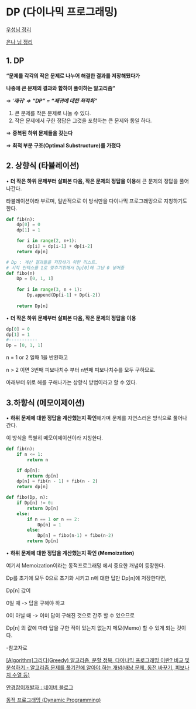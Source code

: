 # DP (다이나믹 프로그래밍)

[우성님 정리](https://www.notion.so/9afb08ed32ed4e6891a2d3f3d7aec404)

[은나 님 정리](https://www.notion.so/08063f1857a845c68bcae24a01b9f856)

## 1. DP

**“문제를 각각의 작은 문제로 나누어 해결한 결과를 저장해뒀다가** 

**나중에 큰 문제의 결과와 합하여 풀이하는 알고리즘”**

⇒ ‘***재귀’ ⇒ “DP” = “재귀에 대한 최적화”***

1. 큰 문제를 작은 문제로 나눌 수 있다.
2. 작은 문제에서 구한 정답은 그것을 포함하는 큰 문제와 동일 하다.

⇒ **중복된 하위 문제들을 갖는다**

⇒ **최적 부분 구조(Optimal Substructure)를 가졌다**

## 2. 상향식 (타뷸레이션)

• **더 작은 하위 문제부터 살펴본 다음, 작은 문제의 정답을 이용**해 큰 문제의 정답을 풀어나간다. 

타뷸레이션이라 부르며, 일반적으로 이 방식만을 다이나믹 프로그래밍으로 지칭하기도 한다.

```python
def fib(n):
    dp[0] = 0
    dp[1] = 1

    for i in range(2, n+1):
        dp[i] = dp[i-1] + dp[i-2]
    return dp[n]
```

```python
# Dp : 계산 결과들을 저장하기 위한 리스트.
# 시작 인덱스를 1로 맞추기위해서 Dp[0]에 그냥 0 넣어줌
def fibo(n)
    Dp = [0, 1, 1]
    
    for i in range(3, n + 1):
    	Dp.append(Dp[i-1] + Dp(i-2))
        
    return Dp[n]
```

• **더 작은 하위 문제부터 살펴본 다음, 작은 문제의 정답을 이용**

```python
dp[0] = 0
dp[1] = 1
#-----------
Dp = [0, 1, 1]
```

n = 1 or 2 일때 1을 반환하고

n > 2 이면 3번째 피보나치수 부터 n번째 피보나치수를 모두 구하므로.

아래부터 위로 해를 구해나가는 상향식 방법이라고 할 수 있다.

## 3.하향식 (메모이제이션)

• **하위 문제에 대한 정답을 계산했는지 확인**해가며 문제를 자연스러운 방식으로 풀어나간다. 

이 방식을 특별히 메모이제이션이라 지칭한다.

```python
def fib(n):
    if n <= 1:
        return n

    if dp[n]:
        return dp[n]
    dp[n] = fib(n - 1) + fib(n - 2)
    return dp[n]
```

```python
def fibo(Dp, n):
    if Dp[n] != 0:
    	return Dp[n]
    else:
    	if n == 1 or n == 2:
        	Dp[n] = 1
        else:
        	Dp[n] = fibo(n-1) + fibo(n-2)
        return Dp[n]
```

• **하위 문제에 대한 정답을 계산했는지 확인 (Memoization)**

여기서 Memoization이라는 동적프로그래밍 에서 중요한 개념이 등장한다.

Dp를 초기에 모두 0으로 초기화 시키고 n에 대한 답만 Dp[n]에 저장한다면,

Dp[n] 값이

0일 때 -> 답을 구해야 하고 

0이 아닐 때 -> 이미 답이 구해진 것으로 간주 할 수 있으므로

Dp[n] 의 값에 따라 답을 구한 적이 있는지 없는지 메모(Memo) 할 수 있게 되는 것이다.

-참고자료

[[Algorithm]그리디(Greedy) 알고리즘, 분할 정복, 다이나믹 프로그래밍 이란? 비교 및 분석하기 - 알고리즘 문제를 풀기전에 알아야 하는 개념(배낭 문제, 동전 바꾸기, 피보나치 수열 등)](https://ihp001.tistory.com/134)

[안경잡이개발자 : 네이버 블로그](https://blog.naver.com/ndb796/221233570962)

[동적 프로그래밍 (Dynamic Programming)](https://devsub.tistory.com/2)